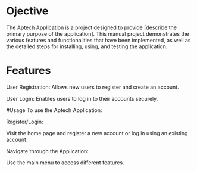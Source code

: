 # Ojective
The Aptech Application is a project designed to provide [describe the primary purpose of the application]. 
This manual project demonstrates the various features and functionalities that have been implemented,
as well as the detailed steps for installing, using, and testing the application.
# Features
User Registration: Allows new users to register and create an account.


User Login: Enables users to log in to their accounts securely.

#Usage
To use the Aptech Application:

Register/Login:

Visit the home page and register a new account or log in using an existing account.

Navigate through the Application:

Use the main menu to access different features.
